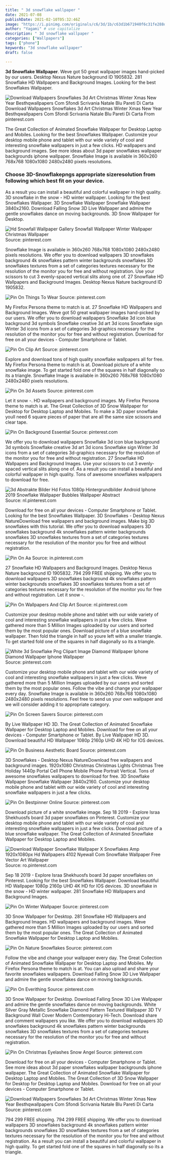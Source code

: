 ```yaml
---
title: " 3d snowflake wallpaper "
date: 2021-07-08
publishDate: 2021-02-10T05:32:46Z
image: "https://i.pinimg.com/originals/c6/3d/1b/c63d1b671940f6c31fe288d6a93ba63d.png"
author: "Yagami" # use capitalize
description: " 3d snowflake wallpaper "
categories: ["Wallpapers"]
tags: ["phone"]
keywords: "3d snowflake wallpaper"
draft: false

---
```



**3d Snowflake Wallpaper**. Weve got 50 great wallpaper images hand-picked by our users. Desktop Nexus Nature background ID 1905832. 281 Snowflake HD Wallpapers and Background Images. Looking for the best Snowflakes Wallpaper.

![Download Wallpapers Snowflakes 3d Art Christmas Winter Xmas New Year Besthqwallpapers Com Sfondi Scrivania Natale Blu Pareti Di Carta](https://i.pinimg.com/originals/c6/3d/1b/c63d1b671940f6c31fe288d6a93ba63d.png "Download Wallpapers Snowflakes 3d Art Christmas Winter Xmas New Year Besthqwallpapers Com Sfondi Scrivania Natale Blu Pareti Di Carta")
Download Wallpapers Snowflakes 3d Art Christmas Winter Xmas New Year Besthqwallpapers Com Sfondi Scrivania Natale Blu Pareti Di Carta From pinterest.com


The Great Collection of Animated Snowflake Wallpaper for Desktop Laptop and Mobiles. Looking for the best Snowflakes Wallpaper. Customize your desktop mobile phone and tablet with our wide variety of cool and interesting snowflake wallpapers in just a few clicks. HD wallpapers and background images. See more ideas about 3d paper snowflakes wallpaper backgrounds iphone wallpaper. Snowflake Image is available in 360x260 768x768 1080x1080 2480x2480 pixels resolutions.

### Choose 3D-Snowflakepngs appropriate sizeresolution from following which best fit on your device.

As a result you can install a beautiful and colorful wallpaper in high quality. 3D snowflake in the snow - HD winter wallpaper. Looking for the best Snowflakes Wallpaper. 3D Snowflake Wallpaper Snowflake Wallpaper 3840x2160. Download Falling Snow 3D Live Wallpaper and admire the gentle snowflakes dance on moving backgrounds. 3D Snow Wallpaper for Desktop.


![Hd Snowfall Wallpaper Gallery Snowfall Wallpaper Winter Wallpaper Christmas Wallpaper](https://i.pinimg.com/originals/87/9d/5f/879d5f3d91f6675e1915121421fb53ae.jpg "Hd Snowfall Wallpaper Gallery Snowfall Wallpaper Winter Wallpaper Christmas Wallpaper")
Source: pinterest.com

Snowflake Image is available in 360x260 768x768 1080x1080 2480x2480 pixels resolutions. We offer you to download wallpapers 3D snowflakes background 4k snowflakes pattern winter backgrounds snowflakes 3D snowflakes textures from a set of categories textures necessary for the resolution of the monitor you for free and without registration. Use your scissors to cut 3 evenly-spaced vertical slits along one of. 27 Snowflake HD Wallpapers and Background Images. Desktop Nexus Nature background ID 1905832.

![Pin On Things To Wear](https://i.pinimg.com/originals/0c/f3/69/0cf36929916f483a92898c8207e09d84.jpg "Pin On Things To Wear")
Source: pinterest.com

My Firefox Persona theme to match is at. 27 Snowflake HD Wallpapers and Background Images. Weve got 50 great wallpaper images hand-picked by our users. We offer you to download wallpapers Snowflake 3d icon blue background 3d symbols Snowflake creative 3d art 3d icons Snowflake sign Winter 3d icons from a set of categories 3d-graphics necessary for the resolution of the monitor you for free and without registration. Download for free on all your devices - Computer Smartphone or Tablet.

![Pin On Clip Art](https://i.pinimg.com/originals/83/78/63/837863ae2cb761fb2fd43e3647d9d3a2.png "Pin On Clip Art")
Source: pinterest.com

Explore and download tons of high quality snowflake wallpapers all for free. My Firefox Persona theme to match is at. Download picture of a white snowflake image. To get started fold one of the squares in half diagonally so its a triangle. Snowflake Image is available in 360x260 768x768 1080x1080 2480x2480 pixels resolutions.

![Pin On 3d Assets](https://i.pinimg.com/originals/b9/6c/20/b96c205907d28de518c92dd9fab06298.jpg "Pin On 3d Assets")
Source: pinterest.com

Let it snow -. HD wallpapers and background images. My Firefox Persona theme to match is at. The Great Collection of 3D Snow Wallpaper for Desktop for Desktop Laptop and Mobiles. To make a 3D paper snowflake youll need 6 square pieces of paper that are all the same size scissors and clear tape.

![Pin On Background Essential](https://i.pinimg.com/originals/fb/3d/15/fb3d151c2451aeac8497a7bec4ab325f.jpg "Pin On Background Essential")
Source: pinterest.com

We offer you to download wallpapers Snowflake 3d icon blue background 3d symbols Snowflake creative 3d art 3d icons Snowflake sign Winter 3d icons from a set of categories 3d-graphics necessary for the resolution of the monitor you for free and without registration. 27 Snowflake HD Wallpapers and Background Images. Use your scissors to cut 3 evenly-spaced vertical slits along one of. As a result you can install a beautiful and colorful wallpaper in high quality. Tons of awesome snowflakes wallpapers to download for free.

![3d Abstrakte Bilder Hd Fotos 1080p Hintergrundbilder Android Iphone 2019 Snowflake Wallpaper Bubbles Wallpaper Abstract](https://i.pinimg.com/originals/74/29/68/742968c718d819ccaed3f269abb3325c.jpg "3d Abstrakte Bilder Hd Fotos 1080p Hintergrundbilder Android Iphone 2019 Snowflake Wallpaper Bubbles Wallpaper Abstract")
Source: nl.pinterest.com

Download for free on all your devices - Computer Smartphone or Tablet. Looking for the best Snowflakes Wallpaper. 3D Snowflakes - Desktop Nexus NatureDownload free wallpapers and background images. Make big 3D snowflakes with this tutorial. We offer you to download wallpapers 3D snowflakes background 4k snowflakes pattern winter backgrounds snowflakes 3D snowflakes textures from a set of categories textures necessary for the resolution of the monitor you for free and without registration.

![Pin On Aa](https://i.pinimg.com/originals/5a/3d/76/5a3d7611895d8ee432a5fd42788a2dd0.png "Pin On Aa")
Source: in.pinterest.com

27 Snowflake HD Wallpapers and Background Images. Desktop Nexus Nature background ID 1905832. 794 299 FREE shipping. We offer you to download wallpapers 3D snowflakes background 4k snowflakes pattern winter backgrounds snowflakes 3D snowflakes textures from a set of categories textures necessary for the resolution of the monitor you for free and without registration. Let it snow -.

![Pin On Wallpapers And Clip Art](https://i.pinimg.com/originals/94/08/7a/94087a2da124107f5a05bbed026df733.jpg "Pin On Wallpapers And Clip Art")
Source: nl.pinterest.com

Customize your desktop mobile phone and tablet with our wide variety of cool and interesting snowflake wallpapers in just a few clicks. Weve gathered more than 5 Million Images uploaded by our users and sorted them by the most popular ones. Download picture of a blue snowflake wallpaper. Then fold the triangle in half so youre left with a smaller triangle. To get started fold one of the squares in half diagonally so its a triangle.

![White 3d Snowflake Png Clipart Image Diamond Wallpaper Iphone Diamond Wallpaper Iphone Wallpaper](https://i.pinimg.com/originals/9c/43/41/9c4341e01a72f7f1bcd4b5ed560e0f78.png "White 3d Snowflake Png Clipart Image Diamond Wallpaper Iphone Diamond Wallpaper Iphone Wallpaper")
Source: pinterest.com

Customize your desktop mobile phone and tablet with our wide variety of cool and interesting snowflake wallpapers in just a few clicks. Weve gathered more than 5 Million Images uploaded by our users and sorted them by the most popular ones. Follow the vibe and change your wallpaper every day. Snowflake Image is available in 360x260 768x768 1080x1080 2480x2480 pixels resolutions. Feel free to send us your own wallpaper and we will consider adding it to appropriate category.

![Pin On Screen Savers](https://i.pinimg.com/originals/56/70/89/567089479778c1d526cbf2f989caa9b6.jpg "Pin On Screen Savers")
Source: pinterest.com

By Live Wallpaper HD 3D. The Great Collection of Animated Snowflake Wallpaper for Desktop Laptop and Mobiles. Download for free on all your devices - Computer Smartphone or Tablet. By Live Wallpaper HD 3D. Download beautiful HD Wallpaper 1080p 2160p UHD 4K HD for IOS devices.

![Pin On Business Aesthetic Board](https://i.pinimg.com/originals/af/24/45/af24453b1b25bc4ac8fb08b90e9be536.jpg "Pin On Business Aesthetic Board")
Source: pinterest.com

3D Snowflakes - Desktop Nexus NatureDownload free wallpapers and background images. 1920x1080 Christmas Christmas Lights Christmas Tree Holiday 1440p Portal Cell Phone Mobile Phone Portrait Vertical. Tons of awesome snowflakes wallpapers to download for free. 3D Snowflake Wallpaper Snowflake Wallpaper 3840x2160. Customize your desktop mobile phone and tablet with our wide variety of cool and interesting snowflake wallpapers in just a few clicks.

![Pin On Bestpinner Online](https://i.pinimg.com/736x/b4/0e/56/b40e5658144799298c72233ba55648ec.jpg "Pin On Bestpinner Online")
Source: pinterest.com

Download picture of a white snowflake image. Sep 18 2019 - Explore Israa Shekhuosfs board 3d paper snowflakes on Pinterest. Customize your desktop mobile phone and tablet with our wide variety of cool and interesting snowflake wallpapers in just a few clicks. Download picture of a blue snowflake wallpaper. The Great Collection of Animated Snowflake Wallpaper for Desktop Laptop and Mobiles.

![Download Wallpaper Snowflake Wallpaper X Snowflakes Amp 1920x1080px Hd Wallpapers 4102 Nyewall Com Snowflake Wallpaper Free Vector Art Wallpaper](https://i.pinimg.com/originals/3d/e4/3b/3de43b5e15470396292ee6d3fba7169f.jpg "Download Wallpaper Snowflake Wallpaper X Snowflakes Amp 1920x1080px Hd Wallpapers 4102 Nyewall Com Snowflake Wallpaper Free Vector Art Wallpaper")
Source: ro.pinterest.com

Sep 18 2019 - Explore Israa Shekhuosfs board 3d paper snowflakes on Pinterest. Looking for the best Snowflakes Wallpaper. Download beautiful HD Wallpaper 1080p 2160p UHD 4K HD for IOS devices. 3D snowflake in the snow - HD winter wallpaper. 281 Snowflake HD Wallpapers and Background Images.

![Pin On Winter Wallpaper](https://i.pinimg.com/originals/90/f5/bd/90f5bd80d2314c6742354cbd0d0a085d.jpg "Pin On Winter Wallpaper")
Source: pinterest.com

3D Snow Wallpaper for Desktop. 281 Snowflake HD Wallpapers and Background Images. HD wallpapers and background images. Weve gathered more than 5 Million Images uploaded by our users and sorted them by the most popular ones. The Great Collection of Animated Snowflake Wallpaper for Desktop Laptop and Mobiles.

![Pin On Nature Snowflakes](https://i.pinimg.com/originals/2e/1e/23/2e1e23dc21e846301e2dee6a4da68c2e.jpg "Pin On Nature Snowflakes")
Source: pinterest.com

Follow the vibe and change your wallpaper every day. The Great Collection of Animated Snowflake Wallpaper for Desktop Laptop and Mobiles. My Firefox Persona theme to match is at. You can also upload and share your favorite snowflakes wallpapers. Download Falling Snow 3D Live Wallpaper and admire the gentle snowflakes dance on moving backgrounds.

![Pin On Everithing](https://i.pinimg.com/originals/92/03/9d/92039d3498df807a61d0741e02bf69e2.jpg "Pin On Everithing")
Source: pinterest.com

3D Snow Wallpaper for Desktop. Download Falling Snow 3D Live Wallpaper and admire the gentle snowflakes dance on moving backgrounds. White Silver Gray Metallic Snowflake Diamond Pattern Textured Wallpaper 3D TV Background Wall Cover Modern Contemporary Hi-Tech. Download share and comment wallpapers you like. We offer you to download wallpapers 3D snowflakes background 4k snowflakes pattern winter backgrounds snowflakes 3D snowflakes textures from a set of categories textures necessary for the resolution of the monitor you for free and without registration.

![Pin On Christmas Eyelashes Snow Angel](https://i.pinimg.com/originals/72/25/af/7225af7def1e04fa3638e66b3c5036d6.jpg "Pin On Christmas Eyelashes Snow Angel")
Source: pinterest.com

Download for free on all your devices - Computer Smartphone or Tablet. See more ideas about 3d paper snowflakes wallpaper backgrounds iphone wallpaper. The Great Collection of Animated Snowflake Wallpaper for Desktop Laptop and Mobiles. The Great Collection of 3D Snow Wallpaper for Desktop for Desktop Laptop and Mobiles. Download for free on all your devices - Computer Smartphone or Tablet.

![Download Wallpapers Snowflakes 3d Art Christmas Winter Xmas New Year Besthqwallpapers Com Sfondi Scrivania Natale Blu Pareti Di Carta](https://i.pinimg.com/originals/c6/3d/1b/c63d1b671940f6c31fe288d6a93ba63d.png "Download Wallpapers Snowflakes 3d Art Christmas Winter Xmas New Year Besthqwallpapers Com Sfondi Scrivania Natale Blu Pareti Di Carta")
Source: pinterest.com

794 299 FREE shipping. 794 299 FREE shipping. We offer you to download wallpapers 3D snowflakes background 4k snowflakes pattern winter backgrounds snowflakes 3D snowflakes textures from a set of categories textures necessary for the resolution of the monitor you for free and without registration. As a result you can install a beautiful and colorful wallpaper in high quality. To get started fold one of the squares in half diagonally so its a triangle.

